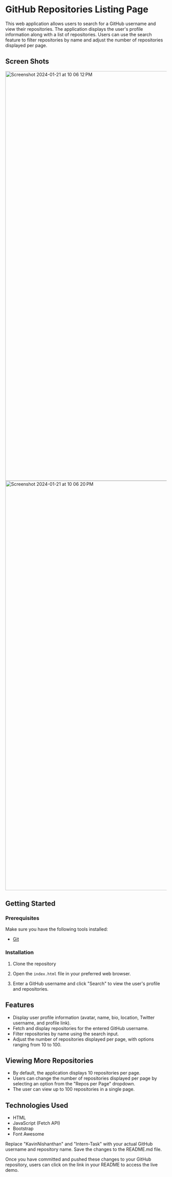 # GitHub Repositories Listing Page

 This web application allows users to search for a GitHub username and view their repositories. The application displays the user's profile information along with a list of repositories. Users can use the search feature to filter repositories by name and adjust the number of repositories displayed per page.

 ## Screen Shots 


 <img width="1280" alt="Screenshot 2024-01-21 at 10 06 12 PM" src="https://github.com/KavinNishanthan/Intern-Task/assets/106678494/a696449f-feff-4d8b-833e-50105710cf74">


 <img width="1280" alt="Screenshot 2024-01-21 at 10 06 20 PM" src="https://github.com/KavinNishanthan/Intern-Task/assets/106678494/68a60516-14a9-4d67-8626-dd111e72f3d7">



 ## Getting Started

 ### Prerequisites

 Make sure you have the following tools installed:

 - [Git](https://git-scm.com/)

 ### Installation

 1. Clone the repository

 2. Open the `index.html` file in your preferred web browser.

 3. Enter a GitHub username and click "Search" to view the user's profile and repositories.

 ## Features

 - Display user profile information (avatar, name, bio, location, Twitter username, and profile link).
 - Fetch and display repositories for the entered GitHub username.
 - Filter repositories by name using the search input.
 - Adjust the number of repositories displayed per page, with options ranging from 10 to 100.

 ## Viewing More Repositories

 - By default, the application displays 10 repositories per page.
 - Users can change the number of repositories displayed per page by selecting an option from the "Repos per Page" dropdown.
 - The user can view up to 100 repositories in a single page.

 ## Technologies Used

 - HTML
 - JavaScript (Fetch API)
 - Bootstrap
 - Font Awesome


Replace "KavinNishanthan" and "Intern-Task" with your actual GitHub username and repository name. Save the changes to the README.md file.

Once you have committed and pushed these changes to your GitHub repository, users can click on the link in your README to access the live demo.

